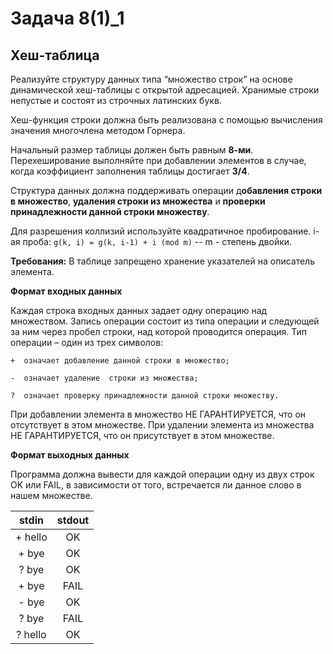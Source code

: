 # Задача 8(1)_1
## Хеш-таблица

Реализуйте структуру данных типа “множество строк” на основе динамической хеш-таблицы с открытой адресацией. Хранимые строки непустые и состоят из строчных латинских букв.

Хеш-функция строки должна быть реализована с помощью вычисления значения многочлена методом Горнера.

Начальный размер таблицы должен быть равным **8-ми**. Перехеширование выполняйте при добавлении элементов в случае, когда коэффициент заполнения таблицы достигает **3/4**.

Структура данных должна поддерживать операции д**обавления строки в множество**, **удаления строки из множества** и **проверки принадлежности данной строки множеству**.

Для разрешения коллизий используйте квадратичное пробирование. 
i-ая проба: `g(k, i) = g(k, i-1) + i (mod m)` -- m - степень двойки.

**Требования:** В таблице запрещено хранение указателей на описатель элемента.

**Формат входных данных**

Каждая строка входных данных задает одну операцию над множеством. Запись операции состоит из типа операции и следующей за ним через пробел строки, над которой проводится операция.
Тип операции  – один из трех символов:

    +  означает добавление данной строки в множество; 

    -  означает удаление  строки из множества;  

    ?  означает проверку принадлежности данной строки множеству. 

При добавлении элемента в множество НЕ ГАРАНТИРУЕТСЯ, что он отсутствует в этом множестве. При удалении элемента из множества НЕ ГАРАНТИРУЕТСЯ, что он присутствует в этом множестве.

**Формат выходных данных**

Программа должна вывести для каждой операции одну из двух строк OK или FAIL, в зависимости от того, встречается ли данное слово в нашем множестве.

|  stdin  | stdout |
| :-----: | :----: |
| + hello |   OK   |
|  + bye  |   OK   |
|  ? bye  |   OK   |
|  + bye  |  FAIL  |
|  - bye  |   OK   |
|  ? bye  |  FAIL  |
| ? hello |   OK   |
